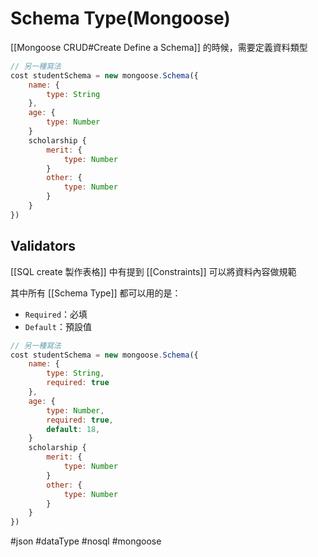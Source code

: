 # Schema Type(Mongoose)
[[Mongoose CRUD#Create Define a Schema]] 的時候，需要定義資料類型
```js
// 另一種寫法
cost studentSchema = new mongoose.Schema({
	name: {
		type: String
	},
	age: {
		type: Number
	}
	scholarship {
		merit: {
			type: Number
		}
		other: {
			type: Number
		}
	}
})
```
## Validators
[[SQL create 製作表格]] 中有提到 [[Constraints]] 可以將資料內容做規範

其中所有 [[Schema Type]] 都可以用的是：
- `Required`：必填
- `Default`：預設值

```js
// 另一種寫法
cost studentSchema = new mongoose.Schema({
	name: {
		type: String,
		required: true
	},
	age: {
		type: Number,
		required: true,
		default: 18,
	}
	scholarship {
		merit: {
			type: Number
		}
		other: {
			type: Number
		}
	}
})
```
#json #dataType #nosql #mongoose 